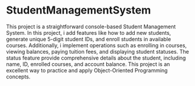 # StudentManagementSystem

This project is a straightforward console-based Student Management System. In this project, i add features like how to add new students, generate unique 5-digit student IDs, and enroll students in available courses. Additionally, i implement operations such as enrolling in courses, viewing balances, paying tuition fees, and displaying student statuses. The status feature provide comprehensive details about the student, including name, ID, enrolled courses, and account balance. This project is an excellent way to practice and apply Object-Oriented Programming concepts.
